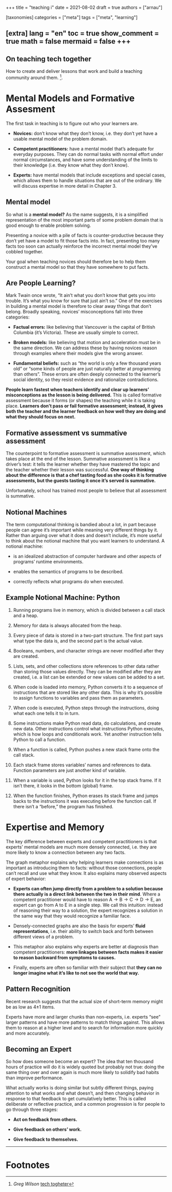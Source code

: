 +++
title = "teaching i"
date = 2021-08-02
draft = true
authors = ["arnau"]

[taxonomies]
categories = ["meta"]
tags = ["meta", "learning"]

[extra]
lang = "en"
toc = true
show_comment = true
math = false
mermaid = false
+++
---

## On teaching tech together

How to create and deliver lessons that work and build a teaching community around them. [^1].

<!-- more -->
# Mental Models and Formative Assesment

The first task in teaching is to figure out who your learners are.

- **Novices:** don’t know what they don’t know, i.e. they don’t yet have a usable mental model of the problem domain. 

- **Competent practitioners:** have a mental model that’s adequate for everyday purposes. They can do normal tasks with normal effort under normal circumstances, and have some understanding of the limits to their knowledge (i.e. they know what they don’t know). 

- **Experts:** have mental models that include exceptions and special cases, which allows them to handle situations that are out of the ordinary. We will discuss expertise in more detail in Chapter 3. 

## Mental model

So what is a **mental model?** As the name suggests, it is a simplified representation of the most important parts of some problem domain that is good enough to enable problem solving.

Presenting a novice with a pile of facts is counter-productive because they don’t yet have a model to fit those facts into. In fact, presenting too many facts too soon can actually reinforce the incorrect mental model they’ve cobbled together. 

Your goal when teaching novices should therefore be to help them construct a mental model so that they have somewhere to put facts. 

## Are People Learning?

Mark Twain once wrote, “It ain’t what you don’t know that gets you into trouble. It’s what you know for sure that just ain’t so.” One of the exercises in building a mental model is therefore to clear away things that don’t belong. Broadly speaking, novices’ misconceptions fall into three categories:

- **Factual errors:** like believing that Vancouver is the capital of British Columbia (it’s Victoria). These are usually simple to correct.

- **Broken models:** like believing that motion and acceleration must be in the same direction. We can address these by having novices reason through examples where their models give the wrong answer.

- **Fundamental beliefs:** such as “the world is only a few thousand years old” or “some kinds of people are just naturally better at programming than others”. These errors are often deeply connected to the learner’s social identity, so they resist evidence and rationalize contradictions.

**People learn fastest when teachers identify and clear up learners’ misconceptions as the lesson is being delivered.** This is called formative assessment because it forms (or shapes) the teaching while it is taking place. **Learners don’t pass or fail formative assessment; instead, it gives both the teacher and the learner feedback on how well they are doing and what they should focus on next.**

## Formative assessment vs summative assessment

The counterpoint to formative assessment is summative assessment, which takes place at the end of the lesson. Summative assessment is like a driver’s test: it tells the learner whether they have mastered the topic and the teacher whether their lesson was successful. **One way of thinking about the difference is that a chef tasting food as she cooks it is formative assessments, but the guests tasting it once it’s served is summative.**

Unfortunately, school has trained most people to believe that all assessment is summative.

## Notional Machines

The term computational thinking is bandied about a lot, in part because people can agree it’s important while meaning very different things by it. Rather than arguing over what it does and doesn’t include, it’s more useful to think about the notional machine that you want learners to understand. A notional machine:

- is an idealized abstraction of computer hardware and other aspects of programs’ runtime environments.

- enables the semantics of programs to be described.

- correctly reflects what programs do when executed.

## Example Notional Machine: Python


1. Running programs live in memory, which is divided between a call stack and a heap.

2. Memory for data is always allocated from the heap.

3. Every piece of data is stored in a two-part structure. The first part says what type the data is, and the second part is the actual value.

4. Booleans, numbers, and character strings are never modified after they are created.

5. Lists, sets, and other collections store references to other data rather than storing those values directly. They can be modified after they are created, i.e. a list can be extended or new values can be added to a set. 

6. When code is loaded into memory, Python converts it to a sequence of instructions that are stored like any other data. This is why it’s possible to assign functions to variables and pass them as parameters. 

7. When code is executed, Python steps through the instructions, doing what each one tells it to in turn. 

8. Some instructions make Python read data, do calculations, and create new data. Other instructions control what instructions Python executes, which is how loops and conditionals work. Yet another instruction tells Python to call a function. 

9. When a function is called, Python pushes a new stack frame onto the call stack. 

10. Each stack frame stores variables’ names and references to data. Function parameters are just another kind of variable. 

11. When a variable is used, Python looks for it in the top stack frame. If it isn’t there, it looks in the bottom (global) frame.

12. When the function finishes, Python erases its stack frame and jumps backs to the instructions it was executing before the function call. If there isn’t a “before,” the program has finished.


# Expertise and Memory

The key difference between experts and competent practitioners is that experts’ mental models are much more densely connected, i.e. they are more likely to know a connection between any two facts.

The graph metaphor explains why helping learners make connections is as important as introducing them to facts: without those connections, people can’t recall and use what they know. It also explains many observed aspects of expert behavior:

- **Experts can often jump directly from a problem to a solution because there actually is a direct link between the two in their mind**. Where a competent practitioner would have to reason A → B → C → D → E, an expert can go from A to E in a single step. We call this intuition: instead of reasoning their way to a solution, the expert recognizes a solution in the same way that they would recognize a familiar face.

- Densely-connected graphs are also the basis for experts’ **fluid representations**, i.e. their ability to switch back and forth between different views of a problem.

- This metaphor also explains why experts are better at diagnosis than competent practitioners: **more linkages between facts makes it easier to reason backward from symptoms to causes.**

- Finally, experts are often so familiar with their subject that **they can no longer imagine what it’s like to not see the world that way.**

## Pattern Recognition

Recent research suggests that the actual size of short-term memory might be as low as 4±1 items.

Experts have more and larger chunks than non-experts, i.e. experts “see” larger patterns and have more patterns to match things against. This allows them to reason at a higher level and to search for information more quickly and more accurately.

## Becoming an Expert

So how does someone become an expert? The idea that ten thousand hours of practice will do it is widely quoted but probably not true: doing the same thing over and over again is much more likely to solidify bad habits than improve performance.

What actually works is doing similar but subtly different things, paying attention to what works and what doesn’t, and then changing behavior in response to that feedback to get cumulatively better. This is called deliberate or reflective practice, and a common progression is for people to go through three stages:

- **Act on feedback from others.**

- **Give feedback on others’ work.**

- **Give feedback to themselves.**

---
# Footnotes

[^1]: *Greg Wilson* [tech togheter](https://teachtogether.tech/)
